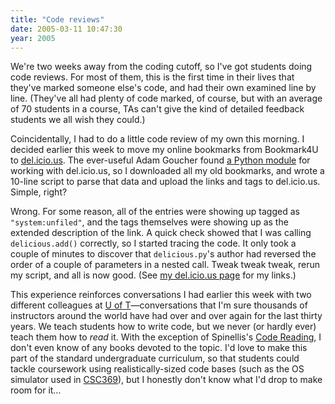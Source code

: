 ```yaml
---
title: "Code reviews"
date: 2005-03-11 10:47:30
year: 2005
---
```

<p>We're two weeks away from the coding cutoff, so I've got students doing code reviews.  For most of them, this is the first time in their lives that they've marked someone else's code, and had their own examined line by line.  (They've all had plenty of code marked, of course, but with an average of 70 students in a course, TAs can't give the kind of detailed feedback students we all wish they could.)</p>

<p>Coincidentally, I had to do a little code review of my own this morning.  I decided earlier this week to move my online bookmarks from Bookmark4U to <a href="http://del.icio.us">del.icio.us</a>.  The ever-useful Adam Goucher found <a href="http://delicious-py.berlios.de/">a Python module</a> for working with del.icio.us, so I downloaded all my old bookmarks, and wrote a 10-line script to parse that data and upload the links and tags to del.icio.us.  Simple, right?</p>

<p>Wrong.  For some reason, all of the entries were showing up tagged as <code>"system:unfiled"</code>, and the tags themselves were showing up as the extended description of the link.  A quick check showed that I was calling <code>delicious.add()</code> correctly, so I started tracing the code.  It only took a couple of minutes to discover that <code>delicious.py</code>'s author had reversed the order of a couple of parameters in a nested call. Tweak tweak tweak, rerun my script, and all is now good.  (See <a href="http://del.icio.us/gvwilson">my del.icio.us page</a> for my links.)</p>

<p>This experience reinforces conversations I had earlier this week with two different colleagues at <a href="http://www.cs.utoronto.ca">U of T</a>—conversations that I'm sure thousands of instructors around the world have had over and over again for the last thirty years.  We teach students how to write code, but we never (or hardly ever) teach them how to <em>read</em> it.  With the exception of Spinellis's <a href="http://www.amazon.com/exec/obidos/ASIN/0201799405">Code Reading</a>, I don't even know of any books devoted to the topic.  I'd love to make this part of the standard undergraduate curriculum, so that students could tackle coursework using realistically-sized code bases (such as the OS simulator used in <a href="http://www.cs.utoronto.ca/~csc369h">CSC369</a>), but I honestly don't know what I'd drop to make room for it…</p>
